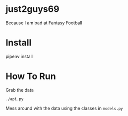 # just2guys69

Because I am bad at Fantasy Football

# Install

  pipenv install

# How To Run

Grab the data

    ./api.py

Mess around with the data using the classes in `models.py`
